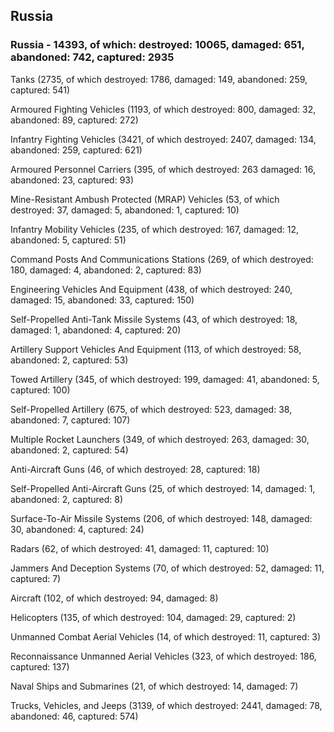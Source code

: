 
 
 ## Russia
 
 ### Russia - 14393, of which: destroyed: 10065, damaged: 651, abandoned: 742, captured: 2935

 

 

 Tanks (2735, of which destroyed: 1786, damaged: 149, abandoned: 259, captured: 541)

 Armoured Fighting Vehicles (1193, of which destroyed: 800, damaged: 32, abandoned: 89, captured: 272)

 Infantry Fighting Vehicles (3421, of which destroyed: 2407, damaged: 134, abandoned: 259, captured: 621)

 Armoured Personnel Carriers (395, of which destroyed: 263 damaged: 16, abandoned: 23, captured: 93)

 Mine-Resistant Ambush Protected (MRAP) Vehicles (53, of which destroyed: 37, damaged: 5, abandoned: 1, captured: 10)

 Infantry Mobility Vehicles (235, of which destroyed: 167, damaged: 12, abandoned: 5, captured: 51)

 Command Posts And Communications Stations (269, of which destroyed: 180, damaged: 4, abandoned: 2, captured: 83)

 Engineering Vehicles And Equipment (438, of which destroyed: 240, damaged: 15, abandoned: 33, captured: 150)

 Self-Propelled Anti-Tank Missile Systems (43, of which destroyed: 18, damaged: 1, abandoned: 4, captured: 20)

 Artillery Support Vehicles And Equipment (113, of which destroyed: 58, abandoned: 2, captured: 53)

 Towed Artillery (345, of which destroyed: 199, damaged: 41, abandoned: 5, captured: 100)

 Self-Propelled Artillery (675, of which destroyed: 523, damaged: 38, abandoned: 7, captured: 107)

 Multiple Rocket Launchers (349, of which destroyed: 263, damaged: 30, abandoned: 2, captured: 54)

 Anti-Aircraft Guns (46, of which destroyed: 28, captured: 18)

 Self-Propelled Anti-Aircraft Guns (25, of which destroyed: 14, damaged: 1, abandoned: 2, captured: 8)

 Surface-To-Air Missile Systems (206, of which destroyed: 148, damaged: 30, abandoned: 4, captured: 24)

 Radars (62, of which destroyed: 41, damaged: 11, captured: 10)

 Jammers And Deception Systems (70, of which destroyed: 52, damaged: 11, captured: 7)

 Aircraft (102, of which destroyed: 94, damaged: 8)

 Helicopters (135, of which destroyed: 104, damaged: 29, captured: 2)

 Unmanned Combat Aerial Vehicles (14, of which destroyed: 11, captured: 3)

 Reconnaissance Unmanned Aerial Vehicles (323, of which destroyed: 186, captured: 137)

 Naval Ships and Submarines (21, of which destroyed: 14, damaged: 7)

 Trucks, Vehicles, and Jeeps (3139, of which destroyed: 2441, damaged: 78, abandoned: 46, captured: 574)

